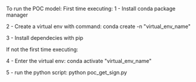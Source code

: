 To run the POC model:
First time executing:
1 - Install conda package manager

2 - Create a virtual env with command:
conda create -n "virtual_env_name"

3 - Install dependecies with pip

If not the first time executing:

4 - Enter the virtual env:
conda activate "virtual_env_name"

5 - run the python script:
python poc_get_sign.py
